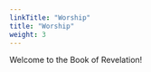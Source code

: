 ```yaml
---
linkTitle: "Worship"
title: "Worship"
weight: 3
---
```


Welcome to the Book of Revelation!

<!--more-->
